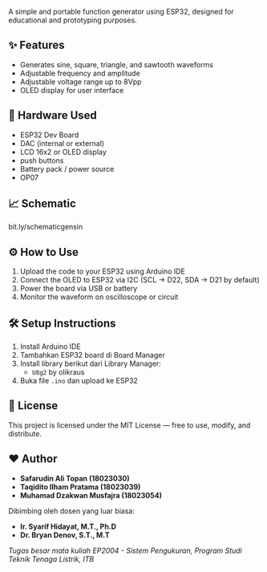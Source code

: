 A simple and portable function generator using ESP32, designed for educational and prototyping purposes.

## ✨ Features
- Generates sine, square, triangle, and sawtooth waveforms
- Adjustable frequency and amplitude
- Adjustable voltage range up to 8Vpp
- OLED display for user interface


## 🔌 Hardware Used
- ESP32 Dev Board
- DAC (internal or external)
- LCD 16x2 or OLED display
- push buttons
- Battery pack / power source
- OP07 

## 📈 Schematic
bit.ly/schematicgensin

## ⚙️ How to Use
1. Upload the code to your ESP32 using Arduino IDE
2. Connect the OLED to ESP32 via I2C (SCL → D22, SDA → D21 by default)
3. Power the board via USB or battery
4. Monitor the waveform on oscilloscope or circuit

## 🛠️ Setup Instructions
1. Install Arduino IDE
2. Tambahkan ESP32 board di Board Manager
3. Install library berikut dari Library Manager:
   - `U8g2` by olikraus
4. Buka file `.ino` dan upload ke ESP32

## 📜 License
This project is licensed under the MIT License — free to use, modify, and distribute.

## ❤️ Author

- **Safarudin Ali Topan (18023030)**
- **Taqidito Ilham Pratama (18023039)**
- **Muhamad Dzakwan Musfajra (18023054)**

Dibimbing oleh dosen yang luar biasa:
- **Ir. Syarif Hidayat, M.T., Ph.D**
- **Dr. Bryan Denov, S.T., M.T**

_Tugas besar mata kuliah EP2004 - Sistem Pengukuran, Program Studi Teknik Tenaga Listrik, ITB_



